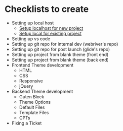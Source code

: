 # Checklists to create

- Setting up local host
  - [Setup localhost for new project](01_setting_up_local_host/README.md)
  - [Setup local for existing project](02_setup_local_for_existing_project/README.md)
- Setting up vs code
- Setting up git repo for internal dev (webriver's repo)
- Setting up git repo for post launch (glide's repo)
- Setting up project from blank theme (front end)
- Setting up project from blank theme (back end)
- Frontend Theme development
  - HTML
  - CSS
  - Responsive
  - jQuery
- Backend Theme development
  - Guten Block
  - Theme Options
  - Default Files
  - Template Files
  - CPTs
- Fixing a Ticket



